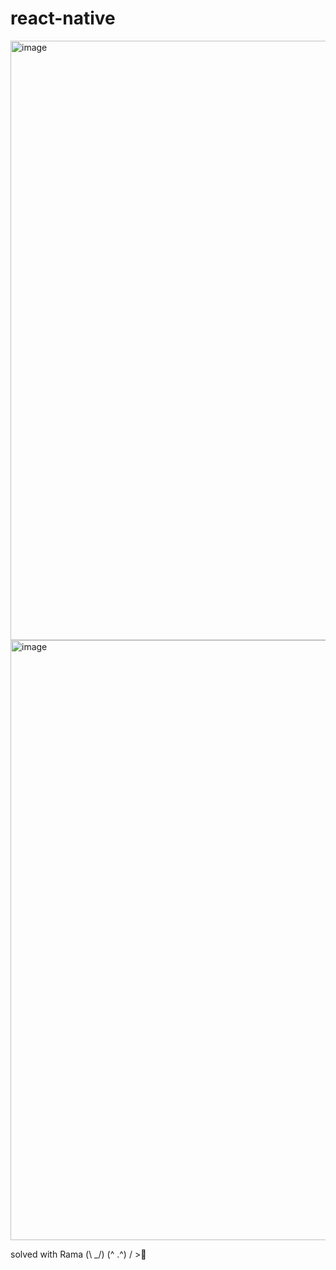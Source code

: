 # react-native


<img width="959" alt="image" src="https://github.com/FarrahYasin/react-native/assets/117269271/92fbec85-c8e6-438d-b608-fe29e5bf83f6">

<img width="960" alt="image" src="https://github.com/FarrahYasin/react-native/assets/117269271/abda2468-0d09-4099-8f29-e9a25376fd52">


solved with Rama 
(\ _/)
(^ .^)
/ >💜

